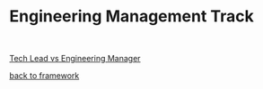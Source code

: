 # Engineering Management Track

<br>

[Tech Lead vs Engineering Manager](../TechLead-engMan.md)


[back to framework](../framework.md)
